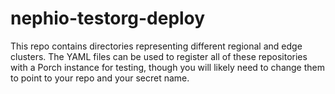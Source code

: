 # nephio-testorg-deploy

This repo contains directories representing different regional and edge
clusters. The YAML files can be used to register all of these repositories
with a Porch instance for testing, though you will likely need to change them to
point to your repo and your secret name.
